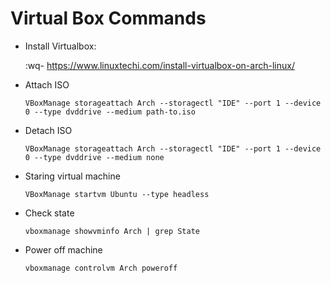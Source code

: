 # Virtual Box Commands

- Install Virtualbox:

    :wq- https://www.linuxtechi.com/install-virtualbox-on-arch-linux/

- Attach ISO
    ```
    VBoxManage storageattach Arch --storagectl "IDE" --port 1 --device 0 --type dvddrive --medium path-to.iso
    ```

- Detach ISO
    ```
    VBoxManage storageattach Arch --storagectl "IDE" --port 1 --device 0 --type dvddrive --medium none
    ```

- Staring virtual machine
    ```
    VBoxManage startvm Ubuntu --type headless
    ```

- Check state
    ```
    vboxmanage showvminfo Arch | grep State
    ```

- Power off machine
    ```
    vboxmanage controlvm Arch poweroff
    ```
